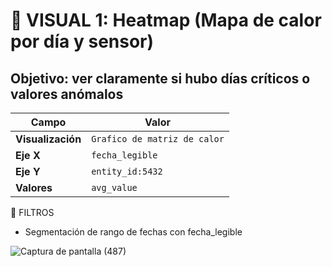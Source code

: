 
# 🔷 VISUAL 1: Heatmap (Mapa de calor por día y sensor)
## Objetivo: ver claramente si hubo días críticos o valores anómalos

| Campo                   | Valor                           |
| ----------------------  | ------------------------------- |
| **Visualización**       | `Grafico de matriz de calor`    |
| **Eje X**               | `fecha_legible`                 |
| **Eje Y**               | `entity_id:5432`                |
| **Valores**             | `avg_value`                     |

🔷 FILTROS
- Segmentación de rango de fechas con fecha_legible
  
![Captura de pantalla (487)](https://github.com/user-attachments/assets/b8699978-386e-4c37-9409-6c82373778d7)
